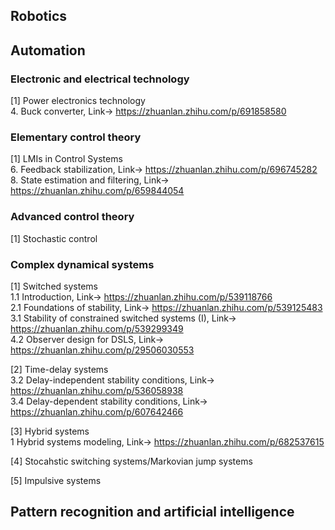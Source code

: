 
## Robotics



## Automation
### Electronic and electrical technology
[1] Power electronics technology  
4. Buck converter, Link-> https://zhuanlan.zhihu.com/p/691858580

### Elementary control theory
[1] LMIs in Control Systems <br>
6. Feedback stabilization, Link-> https://zhuanlan.zhihu.com/p/696745282  
8. State estimation and filtering, Link-> https://zhuanlan.zhihu.com/p/659844054

### Advanced control theory
[1] Stochastic control <br>

### Complex dynamical systems
[1] Switched systems <br>
1.1 Introduction, Link-> https://zhuanlan.zhihu.com/p/539118766  
2.1 Foundations of stability, Link-> https://zhuanlan.zhihu.com/p/539125483  
3.1 Stability of constrained switched systems (I), Link-> https://zhuanlan.zhihu.com/p/539299349  
4.2 Observer design for DSLS, Link-> https://zhuanlan.zhihu.com/p/29506030553  

[2] Time-delay systems <br>
3.2 Delay-independent stability conditions, Link-> https://zhuanlan.zhihu.com/p/536058938  
3.4 Delay-dependent stability conditions, Link-> https://zhuanlan.zhihu.com/p/607642466

[3] Hybrid systems <br>
1 Hybrid systems modeling, Link-> https://zhuanlan.zhihu.com/p/682537615

[4] Stocahstic switching systems/Markovian jump systems <br>

[5] Impulsive systems <br>


## Pattern recognition and artificial intelligence


